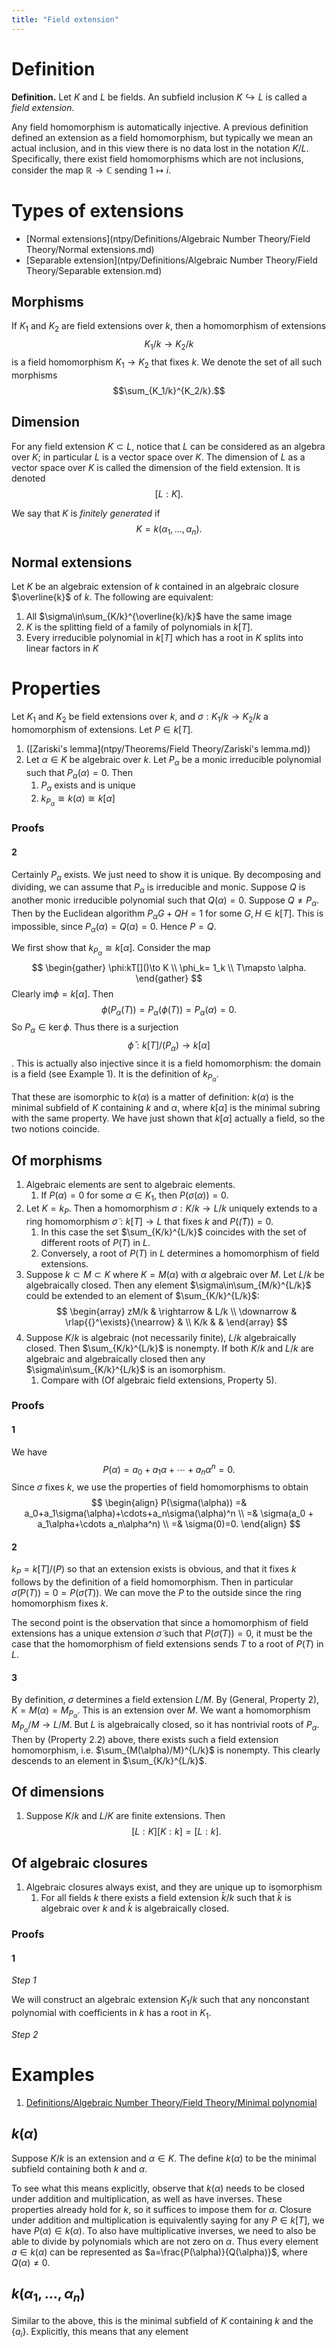 ```yaml
---
title: "Field extension"
---
```


# Definition
**Definition.** Let $K$ and $L$ be fields. An subfield inclusion $K\hookrightarrow L$ is called a _field extension_.

Any field homomorphism is automatically injective. A previous definition defined an extension as a field homomorphism, but typically we mean an actual inclusion, and in this view there is no data lost in the notation $K/L$. Specifically, there exist field homomorphisms which are not inclusions, consider the map $\mathbb{R}\to \mathbb{C}$ sending $1\mapsto i$.

# Types of extensions
- [Normal extensions](ntpy/Definitions/Algebraic Number Theory/Field Theory/Normal extensions.md)
- [Separable extension](ntpy/Definitions/Algebraic Number Theory/Field Theory/Separable extension.md)

## Morphisms
If $K_1$ and $K_2$ are field extensions over $k$, then a homomorphism of extensions $$K_1/k\to K_2/k$$ is a field homomorphism $K_1\to K_2$ that fixes $k$. We denote the set of all such morphisms $$\sum_{K_1/k}^{K_2/k}.$$

## Dimension
For any field extension $K\subset L$, notice that $L$ can be considered as an algebra over $K$; in particular $L$ is a vector space over $K$. The dimension of $L$ as a vector space over $K$ is called the dimension of the field extension. It is denoted $$[L:K].$$

We say that $K$ is _finitely generated_ if $$K=k(\alpha_1,\dots,\alpha_n).$$

## Normal extensions
Let $K$ be an algebraic extension of $k$ contained in an algebraic closure $\overline{k}$ of $k$. The following are equivalent:
1. All $\sigma\in\sum_{K/k}^{\overline{k}/k}$ have the same image
2. $K$ is the splitting field of a family of polynomials in $k[T]$.
3. Every irreducible polynomial in $k[T]$ which has a root in $K$ splits into linear factors in $K$

# Properties
Let $K_1$ and $K_2$ be field extensions over $k$, and $\sigma: K_1/k\to K_2/k$ a homomorphism of extensions. Let $P\in k[T]$. 

1. ([Zariski's lemma](ntpy/Theorems/Field Theory/Zariski's lemma.md)) 
2. Let $\alpha\in K$ be algebraic over $k$. Let $P_\alpha$ be a monic irreducible polynomial such that $P_\alpha(\alpha)=0$. Then
	1. $P_\alpha$ exists and is unique
	2. $k_{P_\alpha}\cong k(\alpha)\cong k[\alpha]$

### Proofs
#### 2
Certainly $P_\alpha$ exists. We just need to show it is unique. By decomposing and dividing, we can assume that $P_\alpha$ is irreducible and monic. Suppose $Q$ is another monic irreducible polynomial such that $Q(\alpha)=0$. Suppose $Q\neq P_\alpha$. Then by the Euclidean algorithm  $P_\alpha G+QH=1$ for some $G,H\in k[T]$. This is impossible, since $P_\alpha(\alpha)=Q(\alpha)=0$. Hence $P=Q$. 

We first show that $k_{P_\alpha}\cong k[\alpha]$. Consider the map
$$
\begin{gather}
\phi:kT[]()\to K \\
\phi_k= 1_k \\
T\mapsto \alpha.
\end{gather}
$$
Clearly $\text{im}\phi=k[\alpha]$. Then 
$$
\phi(P_\alpha(T))=P_\alpha(\phi(T))=P_\alpha(\alpha)=0.
$$
So $P_\alpha\in\ker\phi$. Thus there is a surjection $$\bar{\phi}:k[T]/(P_\alpha)\to k[\alpha]$$. This is actually also injective since it is a field homomorphism: the domain is a field (see Example 1). It is the definition of $k_{P_\alpha}$. 

That these are isomorphic to $k(\alpha)$ is a matter of definition: $k(\alpha)$ is the minimal subfield of $K$ containing $k$ and $\alpha$, where $k[\alpha]$ is the minimal subring with the same property. We have just shown that $k[\alpha]$ actually a field, so the two notions coincide.

## Of morphisms
1. Algebraic elements are sent to algebraic elements.
	1. If $P(\alpha)=0$ for some $\alpha\in K_1$, then $P(\sigma(\alpha))=0$.
2. Let $K=k_P$. Then a homomorphism $\sigma:K/k\to L/k$ uniquely extends to a ring homomorphism $\tilde{\sigma}:k[T]\to L$ that fixes $k$ and $P(\tilde(T))=0$. 
	1. In this case the set $\sum_{K/k}^{L/k}$ coincides with the set of different roots of $P(T)$ in $L$.
	2. Conversely, a root of $P(T)$ in $L$ determines a homomorphism of field extensions.
3. Suppose $k\subset M\subset K$ where $K=M(\alpha)$ with $\alpha$ algebraic over $M$. Let $L/k$ be algebraically closed. Then any element $\sigma\in\sum_{M/k}^{L/k}$ could be extended to an element of $\sum_{K/k}^{L/k}$: $$ \begin{array} zM/k & \rightarrow & L/k \\ \downarrow & \rlap{{}^\exists}{\nearrow} & \\ K/k & & \end{array} $$
4. Suppose $K/k$ is algebraic (not necessarily finite), $L/k$ algebraically closed. Then $\sum_{K/k}^{L/k}$ is nonempty. If both $K/k$ and $L/k$ are algebraic and algebraically closed then any $\sigma\in\sum_{K/k}^{L/k}$ is an isomorphism.
	1. Compare with (Of algebraic field extensions, Property 5).

### Proofs
#### 1
We have 
$$
P(\alpha)=a_0+a_1\alpha+\cdots+a_n\alpha^n = 0.
$$
Since $\sigma$ fixes $k$, we use the properties of field homomorphisms to obtain
$$
\begin{align}
P(\sigma(\alpha)) =& a_0+a_1\sigma(\alpha)+\cdots+a_n\sigma(\alpha)^n \\
=& \sigma(a_0 + a_1\alpha+\cdots a_n\alpha^n) \\
=& \sigma(0)=0.
\end{align}
$$

#### 2
$k_P=k[T]/(P)$ so that an extension exists is obvious, and that it fixes $k$ follows by the definition of a field homomorphism. Then in particular $\tilde{\sigma}(P(T))=0=P(\tilde{\sigma}(T))$. We can move the $P$ to the outside since the ring homomorphism fixes $k$. 

The second point is the observation that since a homomorphism of field extensions has a unique extension $\tilde{\sigma}$ such that $P(\tilde{\sigma}(T))=0$, it must be the case that the homomorphism of field extensions sends $T$ to a root of $P(T)$ in $L$.

#### 3
By definition, $\sigma$ determines a field extension $L/M$. By (General, Property 2), $K=M(\alpha)=M_{P_\alpha}$. This is an extension over $M$. We want a homomorphism $M_{P_\alpha}/M\to L/M$. But $L$ is algebraically closed, so it has nontrivial roots of $P_\alpha$. Then by (Property 2.2) above, there exists such a field extension homomorphism, i.e. $\sum_{M(\alpha)/M}^{L/k}$ is nonempty. This clearly descends to an element in $\sum_{K/k}^{L/k}$. 

## Of dimensions
1. Suppose $K/k$ and $L/K$ are finite extensions. Then $$[L:K][K:k]=[L:k].$$

## Of algebraic closures
1. Algebraic closures always exist, and they are unique up to isomorphism
	1. For all fields $k$ there exists a field extension $\bar{k}/k$ such that $\bar{k}$ is algebraic over $k$ and $\bar{k}$ is algebraically closed.

### Proofs
#### 1
_Step 1_

We will construct an algebraic extension $K_1/k$ such that any nonconstant polynomial with coefficients in $k$ has a root in $K_1$.

_Step 2_




# Examples
1. [Definitions/Algebraic Number Theory/Field Theory/Minimal polynomial]()


## $k(\alpha)$
Suppose $K/k$ is an extension and $\alpha\in K$. The define $k(\alpha)$ to be the minimal subfield containing both $k$ and $\alpha$. 

To see what this means explicitly, observe that $k(\alpha)$ needs to be closed under addition and multiplication, as well as have inverses. These properties already hold for $k$, so it suffices to impose them for $\alpha$. Closure under addition and multiplication is equivalently saying for any $P\in k[T]$, we have $P(\alpha)\in k(\alpha)$. To also have multiplicative inverses, we need to also be able to divide by polynomials which are not zero on $\alpha$. Thus every element $a\in k(\alpha)$ can be represented as $a=\frac{P(\alpha)}{Q(\alpha)}$, where $Q(\alpha)\neq 0$. 

## $k(\alpha_1,\dots,\alpha_n)$
Similar to the above, this is the minimal subfield of $K$ containing $k$ and the $\{a_i\}$. Explicitly, this means that any element 
